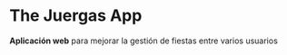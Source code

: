 The Juergas App
=========

**Aplicación web** para mejorar la gestión de fiestas entre varios usuarios
